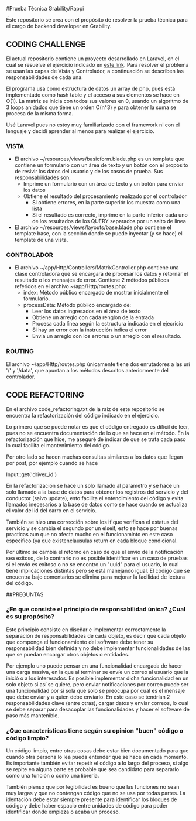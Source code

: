 #Prueba Técnica Grability/Rappi

Éste repositorio se crea con el propósito de resolver la prueba técnica para el cargo de backend developer en Grability.

## CODING CHALLENGE

El actual repositorio contiene un proyecto desarrollado en Laravel, en el cual se resuelve el ejercicio indicado en [este link](https://www.hackerrank.com/challenges/cube-summation). Para resolver el problema se usan las capas de Vista y Controlador, a continuación se describen las responsabilidades de cada una.

El programa usa como estructura de datos un array de php, pues está implementado como hash table y el acceso a sus elementos se hace en O(1). La matriz se inicia con todos sus valores en 0, usando un algoritmo de 3 loops anidados que tiene un orden O(n^3) y para obtener la suma se procesa de la misma forma.

Usé Laravel pues no estoy muy familiarizado con el framework ni con el lenguaje y decidí aprender al menos para realizar el ejercicio.

### VISTA
* El archivo ~/resources/views/basicform.blade.php es un template que contiene un formulario con un área de texto y un botón con el propósito de resivir los datos del usuario y de los casos de prueba. Sus responsabilidades son:
  * Imprime un formulario con un área de texto y un botón para enviar los datos
  * Obtiene el resultado del procesamiento realizado por el controlador
    * Si obtiene errores, en la parte superiór los muestra como una lista
    * Si el resultado es correcto, imprime en la parte inferior cada uno de los resultados de los QUERY separados por un salto de línea
* El archivo ~/resources/views/layouts/base.blade.php contiene el template base, con la sección donde se puede inyectar (y se hace) el template de una vista.

### CONTROLADOR
* El archivo ~/app/Http/Controllers/MatrixController.php contiene una clase controladora que se encargará de procesar los datos y retornar el resultado o los mensajes de error. Contiene 2 métodos públicos referidos en el archivo ~/app/Http/routes.php:
  * index: Método público encargado de mostrar inicialmente el formulario.
  * processData: Método público encargado de:
    * Leer los datos ingresados en el área de texto
    * Obtiene un arreglo con cada renglon de la entrada
    * Procesa cada línea según la estructura indicada en el ejecricio
    * Si hay un error con la instrucción indica el error
    * Envía un arreglo con los errores o un arreglo con el resultado.

### ROUTING

El archivo ~/app/Http/routes.php únicamente tiene dos enrutadores a las uri '/' y '/data', que apuntan a los métodos descritos anteriormente del controlador.

## CODE REFACTORING

En el archivo code_refactoring.txt de la raiz de este repositorio se encuentra la refactorización del código indicado en el ejercicio.

Lo primero que se puede notar es que el código entregado es dificil de leer, pues no se encuentra documentación de lo que se hace en el método. En la refactorización que hice, me aseguré de indicar de que se trata cada paso lo cual facilita el mantenimiento del código.

Por otro lado se hacen muchas consultas similares a los datos que llegan por post, por ejemplo cuando se hace 

Input::get('driver_id')

En la refactorización se hace un solo llamado al parametro y se hace un solo llamado a la base de datos para obtener los registros del servicio y del conductor (salvo update), esto facilita el entendimiento del código y evita llamados inecesarios a la base de datos como se hace cuando se actualiza el valor del id del carro en el servicio.

También se hizo una corrección sobre los if que verifican el estatus del servicio y se cambia el segundo por un elseif, esto se hace por buenas practicas aun que no afecta mucho en el funcionaminto en este caso especifico (ya que existenclausulas return en cada bloque condicional.

Por último se cambia el retorno en caso de que el envío de la notificación sea exitoso, de lo contrario no es posible identificar en un caso de pruebas si el envío es exitoso o no se encontro un "uuid" para el usuario, lo cual tiene implicaciones distintas pero se está manejando igual. El código que se encuentra bajo comentarios se elimina para mejorar la facilidad de lectura del código.


##PREGUNTAS

### ¿En que consiste el principio de responsabilidad única? ¿Cual es su propósito?

Este principio consiste en diseñar e implementar correctamente la separación de responsabilidades de cada objeto, es decir que cada objeto que componga el funcionamiento del software debe tener su responsabilidad bien definida y no debe implementar funcionalidades de las que se puedan encargar otros objetos o entidades.

Por ejemplo uno puede pensar en una funcionalidad encargada de hacer una carga masiva, en la que al terminar se envíe un correo al usuario que la inició o a los interesados. Es posible implementar dicha funcionalidad en un solo objeto si así se quiere, pero enviar notificaciones por correo puede ser una funcionalidad por si sola que solo se preocupa por cual es el mensaje que debe enviar y a quien debe enviarlo. En este caso se tendrían 2 responsabilidades clave (entre otras), cargar datos y enviar correos, lo cual se debe separar para desacoplar las funcionalidades y hacer el software de paso más mantenible.  

### ¿Que características tiene según su opinion "buen" código o código limpio?

Un código limpio, entre otras cosas debe estar bien documentado para que cuando otra persona lo lea pueda entender que se hace en cada momento. Es importante también evitar repetir el código a lo largo del proceso, si algo se repite en alguna parte es probable que sea candidato para separarlo como una función o como una librería.

También pienso que por legibilidad es bueno que las funciones no sean muy largas y que no contengan código que no se usa por todas partes. La identación debe estar siempre presente para identificar los bloques de código y debe haber espacio entre unidades de código para poder identificar donde empieza o acaba un proceso.
